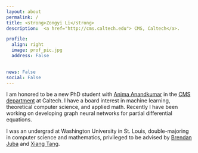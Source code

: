```yaml
---
layout: about
permalink: /
title: <strong>Zongyi Li</strong>
description:  <a href="http://cms.caltech.edu"> CMS, Caltech</a>.

profile:
  align: right
  image: prof_pic.jpg
  address: False
    

news: False
social: False
---
```


I am honored to be a new PhD student with [Anima Anandkumar](http://tensorlab.cms.caltech.edu/users/anima) 
in the [CMS department](href="http://cms.caltech.edu) at Caltech. 
I have a board interest in machine learning, theoretical computer science, and applied math.
Recently I have been working on developing graph neural networks for partial differential equations.   

I was an undergrad at Washington University in St. Louis, 
double-majoring in computer science and mathematics, 
privileged to be advised by [Brendan Juba](https://www.cse.wustl.edu/~bjuba/) and [Xiang Tang](https://www.math.wustl.edu/~xtang/).

